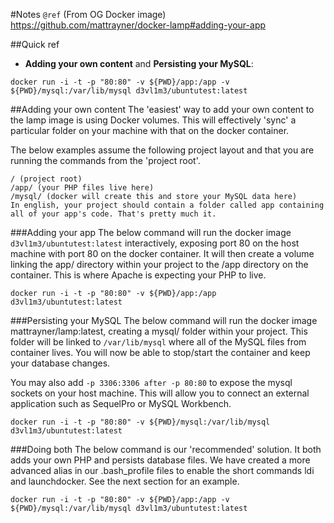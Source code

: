 #Notes
`@ref` (From OG Docker image) https://github.com/mattrayner/docker-lamp#adding-your-app

##Quick ref
- **Adding your own content** and **Persisting your MySQL**: 
```
docker run -i -t -p "80:80" -v ${PWD}/app:/app -v ${PWD}/mysql:/var/lib/mysql d3vl1m3/ubuntutest:latest
```

##Adding your own content
The 'easiest' way to add your own content to the lamp image is using Docker volumes. This will effectively 'sync' a particular folder on your machine with that on the docker container.

The below examples assume the following project layout and that you are running the commands from the 'project root'.

```
/ (project root)
/app/ (your PHP files live here)
/mysql/ (docker will create this and store your MySQL data here)
In english, your project should contain a folder called app containing all of your app's code. That's pretty much it.
```

###Adding your app
The below command will run the docker image `d3vl1m3/ubuntutest:latest` interactively, exposing port 80 on the host machine with port 80 on the docker container. It will then create a volume linking the app/ directory within your project to the /app directory on the container. This is where Apache is expecting your PHP to live.

```
docker run -i -t -p "80:80" -v ${PWD}/app:/app d3vl1m3/ubuntutest:latest
```

###Persisting your MySQL
The below command will run the docker image mattrayner/lamp:latest, creating a mysql/ folder within your project. This folder will be linked to `/var/lib/mysql` where all of the MySQL files from container lives. You will now be able to stop/start the container and keep your database changes.

You may also add `-p 3306:3306 after -p 80:80` to expose the mysql sockets on your host machine. This will allow you to connect an external application such as SequelPro or MySQL Workbench.

```
docker run -i -t -p "80:80" -v ${PWD}/mysql:/var/lib/mysql d3vl1m3/ubuntutest:latest
```

###Doing both
The below command is our 'recommended' solution. It both adds your own PHP and persists database files. We have created a more advanced alias in our .bash_profile files to enable the short commands ldi and launchdocker. See the next section for an example.

```
docker run -i -t -p "80:80" -v ${PWD}/app:/app -v ${PWD}/mysql:/var/lib/mysql d3vl1m3/ubuntutest:latest
```
